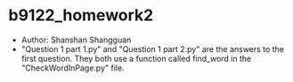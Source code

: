 # b9122_homework2

<ul>
  <li>Author: Shanshan Shangguan</li>
  <li>"Question 1 part 1.py" and "Question 1 part 2.py" are the answers to the first question. They both use a function called find_word in the "CheckWordInPage.py" file. </li>
</ul>
